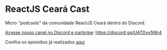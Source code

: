 
# ReactJS Ceará Cast

Micro "podcasts" da comunidade ReactJS Ceará dentro do Discord.

[Acesse nosso canal no Discord e participe](https://discord.gg/UATDvx5Nh4): https://discord.gg/UATDvx5Nh4

Confira os episódios já realizados [aqui](https://github.com/reactjs-ceara/reactjscecast/issues?q=is%3Aissue+is%3Aclosed)


